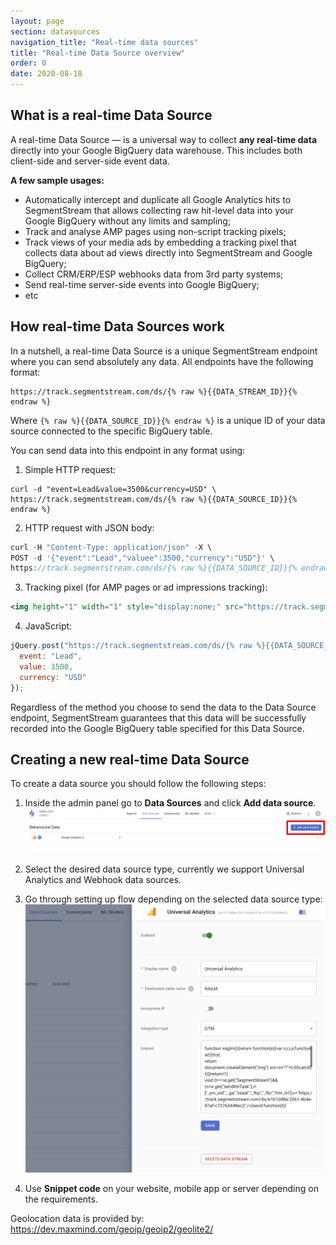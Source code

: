 ```yaml
---
layout: page
section: datasources
navigation_title: "Real-time data sources"
title: "Real-time Data Source overview"
order: 0
date: 2020-08-18
---
```


## What is a real-time Data Source

A real-time Data Source — is a universal way to collect **any real-time data** directly into your Google BigQuery data warehouse. This includes both client-side and server-side event data.

**A few sample usages:**

- Automatically intercept and duplicate all Google Analytics hits to SegmentStream that allows collecting raw hit-level data into your Google BigQuery without any limits and sampling;
- Track and analyse AMP pages using non-script tracking pixels;
- Track views of your media ads by embedding a tracking pixel that collects data about ad views directly into SegmentStream and Google BigQuery;
- Collect CRM/ERP/ESP webhooks data from 3rd party systems;
- Send real-time server-side events into Google BigQuery;
- etc

## How real-time Data Sources work

In a nutshell, a real-time Data Source is a unique SegmentStream endpoint where you can send absolutely any data. All endpoints have the following format:

```
https://track.segmentstream.com/ds/{% raw %}{{DATA_STREAM_ID}}{% endraw %}
```

Where `{% raw %}{{DATA_SOURCE_ID}}{% endraw %}` is a unique ID of your data source connected to the specific BigQuery table.

You can send data into this endpoint in any format using:

1. Simple HTTP request:
```
curl -d "event=Lead&value=3500&currency=USD" \
https://track.segmentstream.com/ds/{% raw %}{{DATA_SOURCE_ID}}{% endraw %}
```

2. HTTP request with JSON body:
```jsx
curl -H "Content-Type: application/json" -X \
POST -d '{"event":"Lead","valuee":3500,"currency":"USD"}' \
https://track.segmentstream.com/ds/{% raw %}{{DATA_SOURCE_ID}}{% endraw %}
```

3. Tracking pixel (for AMP pages or ad impressions tracking):
```jsx
<img height="1" width="1" style="display:none;" src="https://track.segmentstream.com/ds/{% raw %}{{DATA_SOURCE_ID}}{% endraw %}?event=ad_view&placement=DV360&type=banner" />
```

4. JavaScript:
```jsx
jQuery.post("https://track.segmentstream.com/ds/{% raw %}{{DATA_SOURCE_ID}}{% endraw %}", {
  event: "Lead",
  value: 3500,
  currency: "USD"
});
```

Regardless of the method you choose to send the data to the Data Source endpoint, SegmentStream guarantees that this data will be successfully recorded into the Google BigQuery table specified for this Data Source.

## Creating a new real-time Data Source

To create a data source you should follow the following steps:

1. Inside the admin panel go to **Data Sources** and click **Add data source**.
![Add BigQuery data stream](/img/datastreams/data-source-add.png)

2. Select the desired data source type, currently we support Universal Analytics and Webhook data sources.

3. Go through setting up flow depending on the selected data source type:
![Set up BigQuery data source](/img/datastreams/data-source-setup.png)

4. Use **Snippet code** on your website, mobile app or server depending on the requirements.


Geolocation data is provided by: https://dev.maxmind.com/geoip/geoip2/geolite2/
